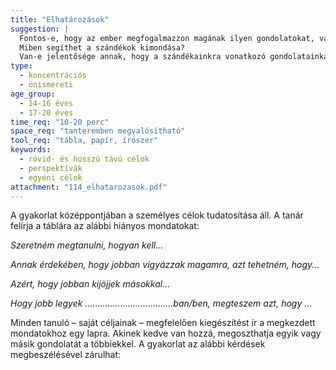 ```yaml
---
title: "Elhatározások"
suggestion: | 
  Fontos-e, hogy az ember megfogalmazzon magának ilyen gondolatokat, vagy elég csak megtenni, amit akar? 
  Miben segíthet a szándékok kimondása? 
  Van-e jelentősége annak, hogy a szándékainkra vonatkozó gondolatainkat mások is hallják-e, vagy sem?
type:
  - koncentrációs
  - önismereti
age_group:
  - 14-16 éves
  - 17-20 éves
time_req: "10-20 perc"
space_req: "tanteremben megvalósítható"
tool_req: "tábla, papír, írószer"
keywords: 
  - rövid- és hosszú távú célok
  - perspektívák
  - egyéni célok
attachment: "114_elhatarozasok.pdf"
---
```


A gyakorlat középpontjában a személyes célok tudatosítása áll. A tanár felírja a táblára az alábbi hiányos mondatokat:

_Szeretném megtanulni, hogyan kell…_

 _Annak érdekében, hogy jobban vigyázzak magamra, azt tehetném, hogy…_

 _Azért, hogy jobban kijöjjek másokkal…_

 _Hogy jobb legyek ……………………………..ban/ben, megteszem azt, hogy …_

Minden tanuló – saját céljainak – megfelelően kiegészítést ír a megkezdett mondatokhoz egy lapra. Akinek kedve van hozzá, megoszthatja egyik vagy másik gondolatát a többiekkel. A gyakorlat az alábbi kérdések megbeszélésével zárulhat:
  
  

